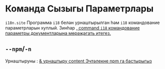 # Команда Сызыгы Параметрлары

`i18n.site` Программа `i18` белән урнаштырылган һәм `i18` командование параметрларын хуплый. Зинһар [, command `i18` командование параметры документларына мөрәҗәгать итегез.](/i18/cli)

## `--npm`/`-n`

Урнаштыруны : [& урнаштыру content Эчтәлекне npm га бастырыгыз](/i18n.site/use#npm)